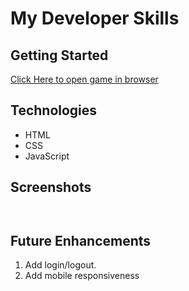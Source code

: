 # My Developer Skills

## Getting Started
[Click Here to open game in browser](www.github.com/salmon117/my-dev-skills-lab.git)

## Technologies
- HTML
- CSS
- JavaScript

## Screenshots

![]()

![]()

## Future Enhancements

1. Add login/logout.
2. Add mobile responsiveness